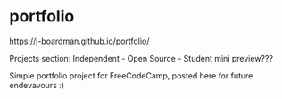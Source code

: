 # portfolio
https://j-boardman.github.io/portfolio/

Projects section: Independent - Open Source - Student 
mini preview???

Simple portfolio project for FreeCodeCamp, posted here for future endevavours :)
